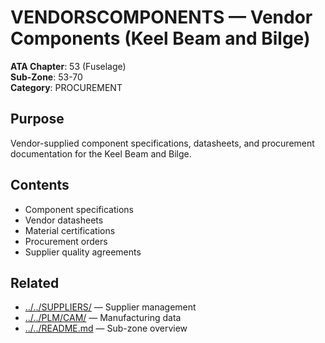 # VENDORSCOMPONENTS — Vendor Components (Keel Beam and Bilge)

**ATA Chapter**: 53 (Fuselage)  
**Sub-Zone**: 53-70  
**Category**: PROCUREMENT

## Purpose

Vendor-supplied component specifications, datasheets, and procurement documentation for the Keel Beam and Bilge.

## Contents

- Component specifications
- Vendor datasheets
- Material certifications
- Procurement orders
- Supplier quality agreements

## Related

- [../../SUPPLIERS/](../../SUPPLIERS/) — Supplier management
- [../../PLM/CAM/](../../PLM/CAM/) — Manufacturing data
- [../../README.md](../../README.md) — Sub-zone overview
